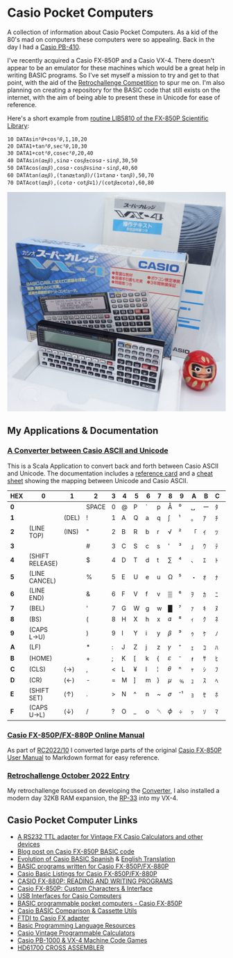 # Casio Pocket Computers

A collection of information about Casio Pocket Computers. As a kid of the 80's mad
on computers these computers were so appealing. Back in the day I had a
[Casio PB-410](https://ithistory.org/db/hardware/casio-computer-co-ltd/casio-pb-410).

I've recently acquired a Casio FX-850P and a Casio VX-4. There doesn't appear to be
an emulator for these machines which would be a great help in writing BASIC programs.
So I've set myself a mission to try and get to that point, with the aid of the
[Retrochallenge Competition](https://www.retrochallenge.org) to spur me on. I'm also planning
on creating a repository for the BASIC code that still exists on the internet, with the aim
of being able to present these in Unicode for ease of reference.

Here's a short example from 
[routine LIB5810 of the FX-850P Scientific Library](casio-basic/doc/scientific-library/LIB5810.md):

```basic
10 DATAsin²𝜃+cos²𝜃,1,10,20
20 DATA1+tan²𝜃,sec²𝜃,10,30
30 DATA1+cot²𝜃,cosec²𝜃,20,40
40 DATAsin(𝛼±𝛽),sin𝛼・cos𝛽±cos𝛼・sin𝛽,30,50
50 DATAcos(𝛼±𝛽),cos𝛼・cos𝛽∓sin𝛼・sin𝛽,40,60
60 DATAtan(𝛼±𝛽),(tan𝛼±tan𝛽)/(1∓tan𝛼・tan𝛽),50,70
70 DATAcot(𝛼±𝛽),(cot𝛼・cot𝛽∓1)/(cot𝛽±cot𝛼),60,80
```

![Casio VX4](casio-basic/doc/images/Casio-VX-4.jpg)

## My Applications & Documentation

### [A Converter between Casio ASCII and Unicode](https://github.com/urbancamo/casio-basic)

This is a Scala Application to convert back and forth between Casio ASCII and Unicode.
The documentation includes a [reference card](casio-basic/doc/casio-ascii-to-unicode-converter.md)
and a [cheat sheet](casio-basic/doc/casio-ascii-cheat-sheet.md) showing the mapping between Unicode and Casio ASCII.


| HEX   | 0               | 1     | 2     | 3    | 4   | 5   | 6     | 7   | 8   | 9   | A   | B   | C   | D   | E   | F   |
|-------|-----------------|-------|-------|------|-----|-----|-------|-----|-----|-----|-----|-----|-----|-----|-----|-----|
| **0** |                 |       | SPACE | 0    | @   | P   | &#96; | p   | Å   | ⁰   | ␣   | ー   | ﾀ   | ﾐ   | ≥   | ×   | 
| **1** |                 | (DEL) | !     | 1    | A   | Q   | a     | q   | ∫   | ¹   | 。   | ｱ   | ﾁ   | ﾑ   | ≤   | 円   | 
| **2** | (LINE TOP)      | (INS) | "     | 2    | B   | R   | b     | r   | √   | ²   | 「   | ｲ   | ﾂ   | ﾒ   | ≠   | ⽜   | 
| **3** |                 |       | #     | 3    | C   | S   | c     | s   | '   | ³   | 」   | ｳ   | ﾃ   | ﾓ   | ↑   | ⽉   | 
| **4** | (SHIFT RELEASE) |       | $     | 4    | D   | T   | d     | t   | ∑   | ⁴   | 、   | ｴ   | ﾄ   | ﾔ   | ←   | 日   | 
| **5** | (LINE CANCEL)   |       | %     | 5    | E   | U   | e     | u   | Ω   | ⁵   | ・   | ｵ   | ﾅ   | ﾕ   | ↓   | 千   | 
| **6** | (LINE END)      |       | &amp; | 6    | F   | V   | f     | v   | ▒   | ⁶   | ｦ   | ｶ   | ﾆ   | ﾖ   | →   | 万   | 
| **7** | (BEL)           |       | '     | 7    | G   | W   | g     | w   | █   | ⁷   | ｧ   | ｷ   | ﾇ   | ﾗ   | π   | £   | 
| **8** | (BS)            |       | (     | 8    | H   | X   | h     | x   | 𝛼  | ⁸   | ｨ   | ｸ   | ﾈ   | ﾘ   | ♠   | ¢   | 
| **9** | (CAPS L→U)      |       | )     | 9    | I   | Y   | i     | y   | 𝛽  | ⁹   | ｩ   | ｹ   | ﾉ   | ﾙ   | ♥   | ±   | 
| **A** | (LF)            |       | *     | :    | J   | Z   | j     | z   | 𝛾  | ⁺   | ｪ   | ｺ   | ﾊ   | ﾚ   | ♣   | ∓   | 
| **B** | (HOME)          |       | +     | ;    | K   | [   | k     | {   | 𝜀  | ⁻   | ｫ   | ｻ   | ﾋ   | ﾛ   | ♦   | ₀   | 
| **C** | (CLS)           | (→)   | ,     | <    | L   | ¥   | l     | ¦   | 𝜃  | ⁿ   | ｬ   | ｼ   | ﾌ   | ﾜ   | ◻   | ➀   | 
| **D** | (CR)            | (←)   | -     | =    | M   | ]   | m     | }   | 𝜇  | ﹪   | ｭ   | ｽ   | ﾍ   | ﾝ   | ▢   | ➁   | 
| **E** | (SHIFT SET)     | (↑)   | .     | &gt; | N   | ^   | n     | ~   | 𝜎  | ⁻¹  | ｮ   | ｾ   | ﾎ   | ゛   | △   | ➂   | 
| **F** | (CAPS U→L)      | (↓)   | /     | ?    | O   | _   | o     | ␡   | 𝜙  | ÷   | ｯ   | ｿ   | ﾏ   | ゜   | \   | ➃   | 


### [Casio FX-850P/FX-880P Online Manual](casio-basic/doc/casio-fx850-owners-manual.md)

As part of [RC2022/10](casio-basic/rc2022_10.md) I converted large parts of the original
[Casio FX-850P User Manual](casio-basic/doc/manuals/Casio_FX-850p_Owners_Manual.pdf)
to Markdown format for easy reference.

### [Retrochallenge October 2022 Entry](casio-basic/rc2022_10.md)

My retrochallenge focussed on developing the [Converter](https://github.com/urbancamo/casio-basic),
I also installed a modern day 32KB RAM expansion, the [RP-33](https://www.soigeneris.com/casio-rp-33-module-redux) into my VX-4.

## Casio Pocket Computer Links

 - [A RS232 TTL adapter for Vintage FX Casio Calculators and other devices](https://blog.damnsoft.org/rs232-ttl-adapter-for-vintage-fx-casio-calculators/)
 - [Blog post on Casio FX-850P BASIC code](https://community.casiocalc.org/topic/6935-fx-850p-basic-code/)
 - [Evolution of Casio BASIC Spanish](http://foroplus.com/basic/casiopbasic.php) & [English Translation](https://foroplus-com.translate.goog/basic/casiopbasic.php?_x_tr_sch=http&_x_tr_sl=es&_x_tr_tl=en&_x_tr_hl=en-US&_x_tr_pto=wapp)
 - [BASIC programs written for Casio FX-850P/FX-880P](https://github.com/rautava/Casio-FX-850P)
 - [Casio Basic Listings for Casio FX-850P/FX-880P](https://www.hd-videofilm.com/casio-fun/casio-fun.html?nglayout=plain)
 - [CASIO FX-880P: READING AND WRITING PROGRAMS](https://richardlewis.org/blog/2020/8/24/casio-fx-880p-reading-and-writing-programs)
 - [Casio FX-850P: Custom Characters & Interface](https://cromoteca.com/en/blog/fx-880p/)
 - [USB Interfaces for Casio Computers](https://manib.bplaced.net/blog/)
 - [BASIC programmable pocket computers - Casio FX-850P](http://www.duensser.com/pc_fx850p.htm)
 - [Casio BASIC Comparison & Cassette Utils](http://www.mvcsys.de/doc/index.html)
 - [FTDI to Casio FX adapter](https://www.instagram.com/p/CSlpewGLINJ/)
 - [Basic Programming Language Resources](http://www.nicholson.com/rhn/basic/basic.info.html#2)
 - [Casio Vintage Programmable Calculators](http://www.pisi.com.pl/piotr433/)
 - [Casio PB-1000 & VX-4 Machine Code Games](http://www.lsigame.com/pb-1000/pb-1000.htm)
 - [HD61700 CROSS ASSEMBLER](http://hd61700.yukimizake.net/)
